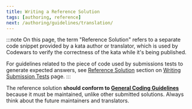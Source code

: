 ```yaml
---
title: Writing a Reference Solution
tags: [authoring, reference]
next: /authoring/guidelines/translation/
---
```



:::note
On this page, the term "Reference Solution" refers to a separate code snippet provided by a kata author or translator, which is used by Codewars to verify the correctness of the kata while it's being published.

For guidelines related to the piece of code used by submissions tests to generate expected answers, see [Reference Solution][authoring-guidelines-tests-solution] section on [Writing Submission Tests][authoring-guidelines-tests] page.
:::

The reference solution **should conform to [General Coding Guidelines][authoring-guidelines-general-coding]** because it must be maintained, unlike other submitted solutions. Always think about the future maintainers and translators.

[authoring-guidelines-general-coding]: /authoring/guidelines/coding/
[authoring-guidelines-tests]: /authoring/guidelines/submission-tests/
[authoring-guidelines-tests-solution]: /authoring/guidelines/submission-tests/#reference-solution
